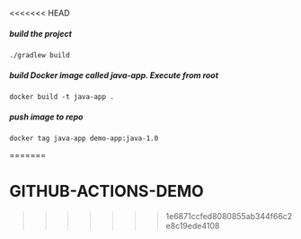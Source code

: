 <<<<<<< HEAD
##### build the project

    ./gradlew build

##### build Docker image called java-app. Execute from root

    docker build -t java-app .
    
##### push image to repo 

    docker tag java-app demo-app:java-1.0
    
=======
# GITHUB-ACTIONS-DEMO
>>>>>>> 1e6871ccfed8080855ab344f66c2e8c19ede4108
